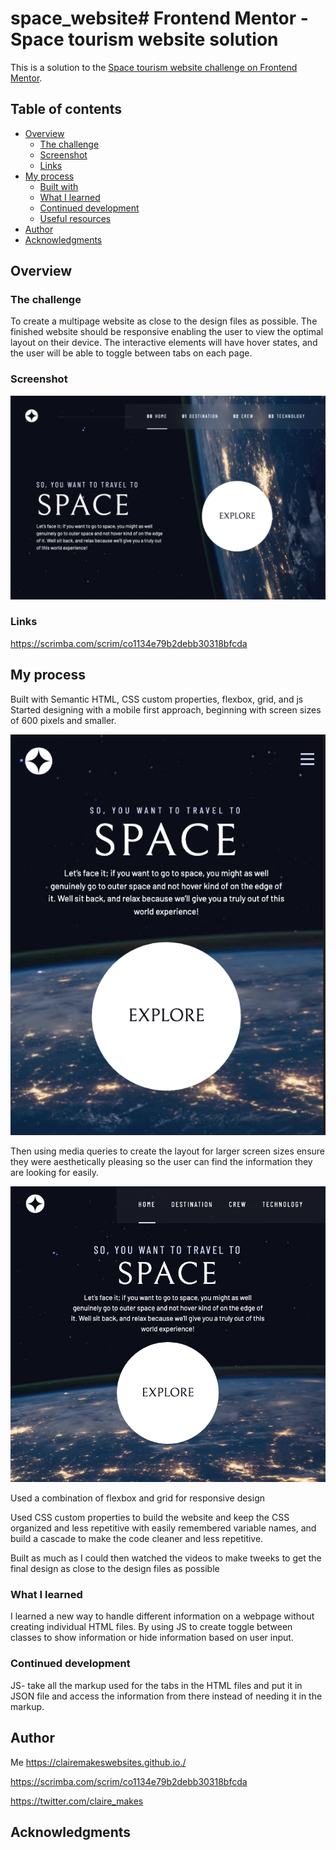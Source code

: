 # space_website# Frontend Mentor - Space tourism website solution

This is a solution to the [Space tourism website challenge on Frontend Mentor](https://www.frontendmentor.io/challenges/space-tourism-multipage-website-gRWj1URZ3).

## Table of contents

- [Overview](#overview)
  - [The challenge](#the-challenge)
  - [Screenshot](#screenshot)
  - [Links](#links)
- [My process](#my-process)
  - [Built with](#built-with)
  - [What I learned](#what-i-learned)
  - [Continued development](#continued-development)
  - [Useful resources](#useful-resources)
- [Author](#author)
- [Acknowledgments](#acknowledgments)


## Overview

### The challenge
To create a multipage website as close to the design files as possible. The finished website should be responsive enabling the user to view the optimal layout on their device. The interactive elements will have hover states, and the user will be able to toggle between tabs on each page. 

### Screenshot
![My Image](space_tourism_desktop.png)

### Links
https://scrimba.com/scrim/co1134e79b2debb30318bfcda 
## My process

Built with Semantic HTML, CSS custom properties, flexbox, grid, and js
Started designing with a mobile first approach, beginning with screen sizes of 600 pixels and smaller. 

![My Image](space_tourism_mobile.png)

Then using media queries to create the layout for larger screen sizes ensure they were aesthetically pleasing so the user can find the information they are looking for easily.

![My Image](space_tourism_tablet.png)

Used a combination of flexbox and grid for responsive design

Used CSS custom properties to build the website and keep the CSS organized and less repetitive with easily remembered variable names, and build a cascade to make the code cleaner and less repetitive.

Built as much as I could then watched the videos to make tweeks to get the final design as close to the design files as possible

### What I learned
I learned a new way to handle different information on a webpage without creating individual HTML files. By using JS to create toggle between classes to show information or hide information based on user input.

### Continued development
JS- take all the markup used for the tabs in the HTML files and put it in JSON file and access the information from there instead of needing it in the markup.

## Author
Me
https://clairemakeswebsites.github.io./

https://scrimba.com/scrim/co1134e79b2debb30318bfcda

https://twitter.com/claire_makes
## Acknowledgments
